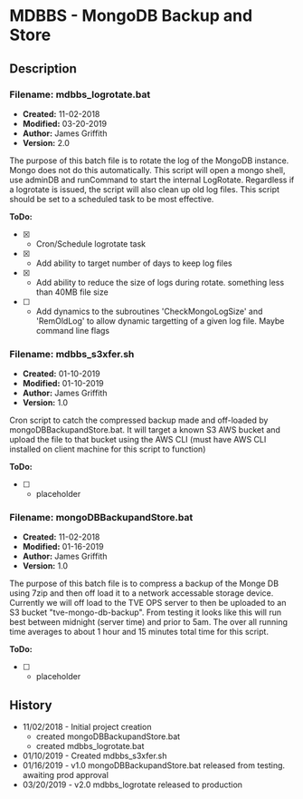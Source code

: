 # MDBBS - MongoDB Backup and Store


## Description

### Filename:		mdbbs_logrotate.bat
* __Created:__		11-02-2018
* __Modified:__		03-20-2019
* __Author:__		James Griffith
* __Version:__		2.0

The purpose of this batch file is to rotate the log of the MongoDB instance. Mongo does not do this automatically. This script will open a mongo shell, use adminDB and runCommand to start the internal LogRotate. Regardless if a logrotate is issued, the script will also clean up old log files. This script should be set to a scheduled task to be most effective.

__ToDo:__
- [X] * Cron/Schedule logrotate task
- [X] * Add ability to target number of days to keep log files
- [X] * Add ability to reduce the size of logs during rotate. something less than 40MB file size
- [ ] * Add dynamics to the subroutines 'CheckMongoLogSize' and 'RemOldLog' to allow dynamic targetting of a given log file. Maybe command line flags




### Filename:		mdbbs_s3xfer.sh
* __Created:__		01-10-2019
* __Modified:__		01-10-2019
* __Author:__		James Griffith
* __Version:__ 		1.0

Cron script to catch the compressed backup made and off-loaded by mongoDBBackupandStore.bat. It will target a known S3 AWS bucket and upload the file to that bucket using the AWS CLI (must have AWS CLI installed on client machine for this script to function)

__ToDo:__
- [ ] * placeholder




### Filename:		mongoDBBackupandStore.bat
* __Created:__		11-02-2018
* __Modified:__		01-16-2019
* __Author:__		James Griffith
* __Version:__		1.0

The purpose of this batch file is to compress a backup of the Monge DB using 7zip and then off load it to a network accessable storage device. Currently we will off load to the TVE OPS server to then be uploaded to an S3 bucket "tve-mongo-db-backup". From testing it looks like this will run best between midnight (server time) and prior to 5am. The over all running time averages to about 1 hour and 15 minutes total time for this script.

__ToDo:__
- [ ] * placeholder



## History

* 11/02/2018 - Initial project creation
	* created mongoDBBackupandStore.bat
	* created mdbbs_logrotate.bat
* 01/10/2019 - Created mdbbs_s3xfer.sh
* 01/16/2019 - v1.0 mongoDBBackupandStore.bat released from testing. awaiting prod approval
* 03/20/2019 - v2.0 mdbbs_logrotate released to production
